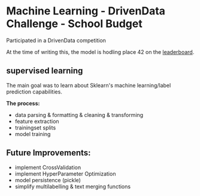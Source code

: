 # Machine Learning - DrivenData Challenge - School Budget
Participated in a DrivenData competition 

At the time of writing this, the model is hodling place 42 on the [leaderboard](https://www.drivendata.org/competitions/46/box-plots-for-education-reboot/leaderboard/).

## supervised learning
The main goal was to learn about Sklearn's machine learning/label prediction capabilities.

__The process:__
- data parsing & formatting & cleaning & transforming
- feature extraction
- trainingset splits
- model training


## Future Improvements:
- implement CrossValidation
- implement HyperParameter Optimization
- model persistence (pickle)
- simplify multilabelling & text merging functions


